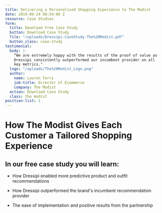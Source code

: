 ```yaml
---
title: Delivering a Personalised Shopping Experience to The Modist
date: 2019-09-24 08:54:00 Z
resource: Case Studies
form:
  title: Download Free Case Study
  button: Download Case Study
  file: "/uploads/Dressipi-CaseStudy-The%20Modist.pdf"
  button_class: case-study
testimonial:
  body: |-
    “We are extremely happy with the results of the proof of value as
    Dressipi consistently outperformed our incumbent provider on all
    key metrics."
  logo: "/uploads/The%20Modist_Logo.png"
  author:
    name: Lauren Terry
    job-title: Director of Ecommerce
    company: The Modist
  action: Download Case Study
  class: the modist
position-list: 1
---
```


# How The Modist Gives Each Customer a Tailored Shopping Experience

## In our free case study you will learn:

- How Dressipi enabled more predictive product and outfit recommendations

- How Dressipi outperformed the brand's incumbent recommendation provider

- The ease of implementation and positive results from the partnership
